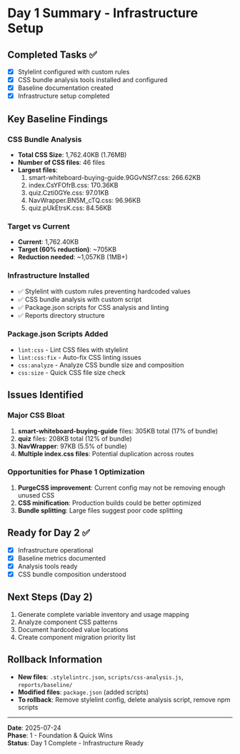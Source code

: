 # Day 1 Summary - Infrastructure Setup

## Completed Tasks ✅
- [x] Stylelint configured with custom rules
- [x] CSS bundle analysis tools installed and configured
- [x] Baseline documentation created
- [x] Infrastructure setup completed

## Key Baseline Findings

### CSS Bundle Analysis
- **Total CSS Size**: 1,762.40KB (1.76MB)
- **Number of CSS files**: 46 files
- **Largest files**:
  1. smart-whiteboard-buying-guide.9GGvNSf7.css: 266.62KB
  2. index.CsYFOfrB.css: 170.36KB  
  3. quiz.Czti0GYe.css: 97.01KB
  4. NavWrapper.BN5M_cTQ.css: 96.96KB
  5. quiz.pUkEtrsK.css: 84.56KB

### Target vs Current
- **Current**: 1,762.40KB
- **Target (60% reduction)**: ~705KB
- **Reduction needed**: ~1,057KB (1MB+)

### Infrastructure Installed
- ✅ Stylelint with custom rules preventing hardcoded values
- ✅ CSS bundle analysis with custom script
- ✅ Package.json scripts for CSS analysis and linting
- ✅ Reports directory structure

### Package.json Scripts Added
- `lint:css` - Lint CSS files with stylelint
- `lint:css:fix` - Auto-fix CSS linting issues
- `css:analyze` - Analyze CSS bundle size and composition
- `css:size` - Quick CSS file size check

## Issues Identified

### Major CSS Bloat
1. **smart-whiteboard-buying-guide** files: 305KB total (17% of bundle)
2. **quiz** files: 208KB total (12% of bundle)  
3. **NavWrapper**: 97KB (5.5% of bundle)
4. **Multiple index.css files**: Potential duplication across routes

### Opportunities for Phase 1 Optimization
1. **PurgeCSS improvement**: Current config may not be removing enough unused CSS
2. **CSS minification**: Production builds could be better optimized
3. **Bundle splitting**: Large files suggest poor code splitting

## Ready for Day 2 ✅
- [x] Infrastructure operational
- [x] Baseline metrics documented  
- [x] Analysis tools ready
- [x] CSS bundle composition understood

## Next Steps (Day 2)
1. Generate complete variable inventory and usage mapping
2. Analyze component CSS patterns
3. Document hardcoded value locations
4. Create component migration priority list

## Rollback Information
- **New files**: `.stylelintrc.json`, `scripts/css-analysis.js`, `reports/baseline/`
- **Modified files**: `package.json` (added scripts)
- **To rollback**: Remove stylelint config, delete analysis script, remove npm scripts

---

**Date**: 2025-07-24  
**Phase**: 1 - Foundation & Quick Wins  
**Status**: Day 1 Complete - Infrastructure Ready
